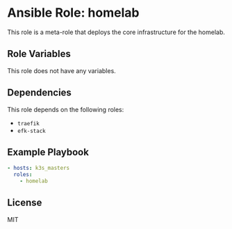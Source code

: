 # Ansible Role: homelab

This role is a meta-role that deploys the core infrastructure for the homelab.

## Role Variables

This role does not have any variables.

## Dependencies

This role depends on the following roles:
- `traefik`
- `efk-stack`

## Example Playbook

```yaml
- hosts: k3s_masters
  roles:
    - homelab
```

## License

MIT
